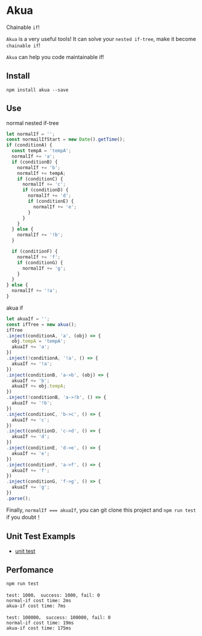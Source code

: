 # Akua
Chainable `if`!

`Akua`  is a very useful tools! It can solve your `nested if-tree`, make it become 
`chainable if`!

`Akua` can help you code maintainable if!

## Install
```
npm install akua --save
```

## Use
normal nested if-tree
```js
let normalIf = '';
const normailIfStart = new Date().getTime();
if (conditionA) {
  const tempA = 'tempA';
  normalIf += 'a';
  if (conditionB) {
    normalIf += 'b';
    normalIf += tempA;
    if (conditionC) {
      normalIf += 'c';
      if (conditionD) {
        normalIf += 'd';
        if (conditionE) {
          normalIf += 'e';
        }
      }
    }
  } else {
    normalIf += '!b';
  }

  if (conditionF) {
    normalIf += 'f';
    if (conditionG) {
      normalIf += 'g';
    }
  }
} else {
  normalIf += '!a';
}
```

akua if
```js
let akuaIf = '';
const ifTree = new akua();
ifTree
.inject(conditionA, 'a', (obj) => {
  obj.tempA = 'tempA';
  akuaIf += 'a';
})
.inject(!conditionA, '!a', () => {
  akuaIf += '!a';
})
.inject(conditionB, 'a->b', (obj) => {
  akuaIf += 'b';
  akuaIf += obj.tempA;
})
.inject(!conditionB, 'a->!b', () => {
  akuaIf += '!b';
})
.inject(conditionC, 'b->c', () => {
  akuaIf += 'c';
})
.inject(conditionD, 'c->d', () => {
  akuaIf += 'd';
})
.inject(conditionE, 'd->e', () => {
  akuaIf += 'e';
})
.inject(conditionF, 'a->f', () => {
  akuaIf += 'f';
})
.inject(conditionG, 'f->g', () => {
  akuaIf += 'g';
})
.parse();
```

Finally, `normalIf === akuaIf`, you can git clone this project and `npm run test` if you doubt！


## Unit Test Exampls
- [unit test](./test/unit.ts)

## Perfomance
`npm run test`
```
test: 1000， success: 1000, fail: 0
normal-if cost time: 2ms
akua-if cost time: 7ms
```

```
test: 100000， success: 100000, fail: 0
normal-if cost time: 19ms
akua-if cost time: 175ms
```